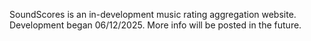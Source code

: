 SoundScores is an in-development music rating aggregation website.
Development began 06/12/2025.
More info will be posted in the future.